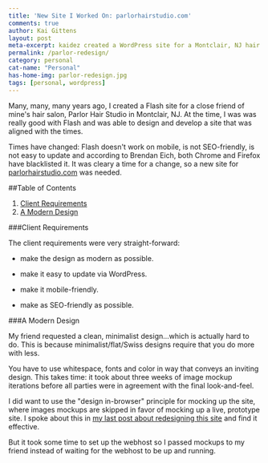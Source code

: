```yaml
---
title: 'New Site I Worked On: parlorhairstudio.com'
comments: true
author: Kai Gittens
layout: post
meta-excerpt: kaidez created a WordPress site for a Montclair, NJ hair salon, with a strong focus on optimizing the site for local SEO. 
permalink: /parlor-redesign/
category: personal
cat-name: "Personal"
has-home-img: parlor-redesign.jpg
tags: [personal, wordpress]
---
```

Many, many, many years ago, I created a Flash site for a close friend of mine's hair salon, Parlor Hair Studio in Montclair, NJ. At the time, I was was really good with Flash and was able to design and develop a site that was aligned with the times.

Times have changed: Flash doesn't work on mobile, is not SEO-friendly, is not easy to update and according to Brendan Eich, both Chrome and Firefox have blacklisted it. It was cleary a time for a change, so a new site for [parlorhairstudio.com](http://parlorhairstudio.com, "Visit parlorhairstudio.com") was needed.

##Table of Contents
1. [Client Requirements](#client-requirements)
2. [A Modern Design](#modern-design)

<a name="client-requirements"></a>
###Client Requirements

The client requirements were very straight-forward:

* make the design as modern as possible.

* make it easy to update via WordPress.

* make it mobile-friendly.

* make as SEO-friendly as possible.

<a name="modern-design"></a>
###A Modern Design

My friend requested a clean, minimalist design...which is actually hard to do. This is because minimalist/flat/Swiss designs require that you do more with less.

You have to use whitespace, fonts and color in way that conveys an inviting design. This takes time: it took about three weeks of image mockup iterations before all parties were in agreement with the final look-and-feel.

I did want to use the "design in-browser" principle for mocking up the site, where images mockups are skipped in favor of mocking up a live, prototype site. I spoke about this in [my last post about redesigning this site](/site-redesign-2013/#design-in-browser, "Read how kaidez.com used the design in-browser principle") and find it effective.

But it took some time to set up the webhost so I passed mockups to my friend instead of waiting for the webhost to be up and running.